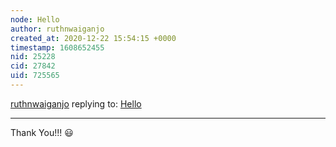 ```yaml
---
node: Hello
author: ruthnwaiganjo
created_at: 2020-12-22 15:54:15 +0000
timestamp: 1608652455
nid: 25228
cid: 27842
uid: 725565
---
```




[ruthnwaiganjo](../profile/ruthnwaiganjo) replying to: [Hello](../notes/ruthnwaiganjo/12-11-2020/hello)

----
Thank You!!! 😃 